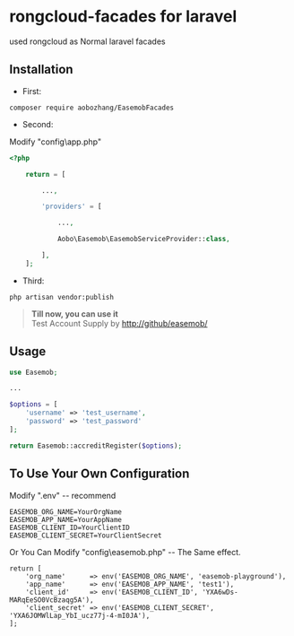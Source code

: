 # rongcloud-facades for laravel
used rongcloud as Normal laravel facades


## Installation  

* First:  

```
composer require aobozhang/EasemobFacades
```

* Second:  

Modify "config\app.php"  

```php
<?php

    return = [

        ...,

        'providers' = [

            ...,

            Aobo\Easemob\EasemobServiceProvider::class,

        ],
    ];

```  
* Third:  

```
php artisan vendor:publish
```

> <strong>Till now, you can use it </strong>  
> Test Account Supply by [http://github/easemob/](http://github/easemob/)



## Usage  

```php
use Easemob;

...

$options = [
    'username' => 'test_username',
    'password' => 'test_password'
];

return Easemob::accreditRegister($options);

```  

## To Use Your Own Configuration  

Modify ".env" -- recommend

```
EASEMOB_ORG_NAME=YourOrgName
EASEMOB_APP_NAME=YourAppName
EASEMOB_CLIENT_ID=YourClientID
EASEMOB_CLIENT_SECRET=YourClientSecret
```

Or You Can Modify "config\easemob.php" -- The Same effect.

```
return [
    'org_name'      => env('EASEMOB_ORG_NAME', 'easemob-playground'),
    'app_name'      => env('EASEMOB_APP_NAME', 'test1'),
    'client_id'     => env('EASEMOB_CLIENT_ID', 'YXA6wDs-MARqEeSO0VcBzaqg5A'),
    'client_secret' => env('EASEMOB_CLIENT_SECRET', 'YXA6JOMWlLap_YbI_ucz77j-4-mI0JA'),
];
```  
